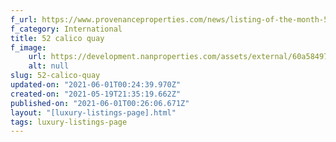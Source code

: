 ```yaml
---
f_url: https://www.provenanceproperties.com/news/listing-of-the-month-52-calico-quay/
f_category: International
title: 52 calico quay
f_image:
    url: https://development.nanproperties.com/assets/external/60a584971f9153a13147f26c_01.jpeg
    alt: null
slug: 52-calico-quay
updated-on: "2021-06-01T00:24:39.970Z"
created-on: "2021-05-19T21:35:19.662Z"
published-on: "2021-06-01T00:26:06.671Z"
layout: "[luxury-listings-page].html"
tags: luxury-listings-page
---
```

